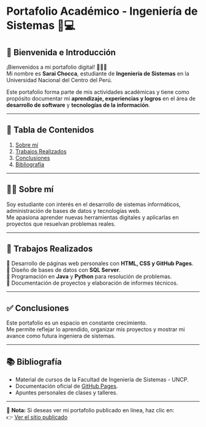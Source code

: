# Portafolio Académico - Ingeniería de Sistemas  📘💻

## 👋 Bienvenida e Introducción  
¡Bienvenidos a mi portafolio digital!  👩‍💻✨   
Mi nombre es **Sarai Chocca**, estudiante de **Ingeniería de Sistemas** en la Universidad Nacional del Centro del Perú.  

Este portafolio forma parte de mis actividades académicas y tiene como propósito documentar mi **aprendizaje, experiencias y logros** en el área de **desarrollo de software** y **tecnologías de la información**.  

---

## 📑 Tabla de Contenidos  
1. [Sobre mí](#-sobre-mí)  
2. [Trabajos Realizados](#-trabajos-realizados)  
3. [Conclusiones](#-conclusiones)  
4. [Bibliografía](#-bibliografía)  

---

## 👩‍💻 Sobre mí  
Soy estudiante con interés en el desarrollo de sistemas informáticos, administración de bases de datos y tecnologías web.  
Me apasiona aprender nuevas herramientas digitales y aplicarlas en proyectos que resuelvan problemas reales.  

---

## 📂 Trabajos Realizados  
🔹 Desarrollo de páginas web personales con **HTML, CSS y GitHub Pages**.  
🔹 Diseño de bases de datos con **SQL Server**.  
🔹 Programación en **Java** y **Python** para resolución de problemas.  
🔹 Documentación de proyectos y elaboración de informes técnicos.  

---

## ✅ Conclusiones  
Este portafolio es un espacio en constante crecimiento.  
Me permite reflejar lo aprendido, organizar mis proyectos y mostrar mi avance como futura ingeniera de sistemas.  

---

## 📚 Bibliografía  
- Material de cursos de la Facultad de Ingeniería de Sistemas - UNCP.  
- Documentación oficial de [GitHub Pages](https://pages.github.com/).  
- Apuntes personales de clases y talleres.  

---

📌 **Nota:** Si deseas ver mi portafolio publicado en línea, haz clic en:  
👉 [Ver el sitio publicado](https://saraichocca.github.io/MiSitioWeb/)  


